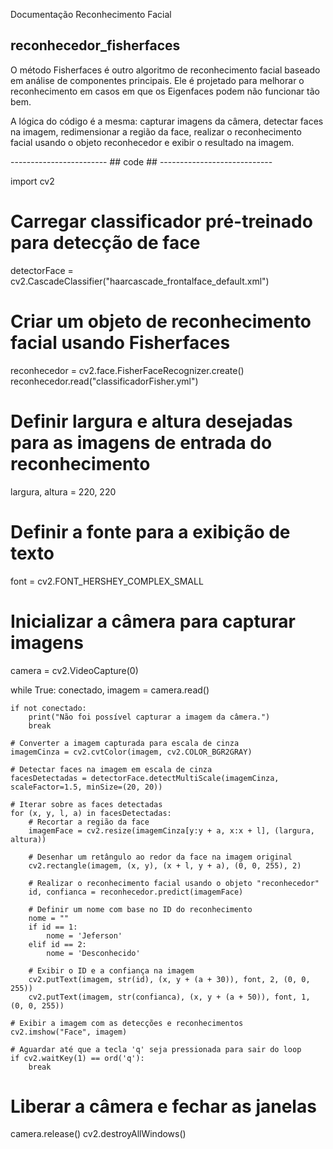 Documentação Reconhecimento Facial

## reconhecedor_fisherfaces ##

O método Fisherfaces é outro algoritmo de reconhecimento facial baseado em análise de componentes principais. 
Ele é projetado para melhorar o reconhecimento em casos em que os Eigenfaces podem não funcionar tão bem.

A lógica do código é a mesma: capturar imagens da câmera, detectar faces na imagem, 
redimensionar a região da face, realizar o reconhecimento facial usando o objeto reconhecedor e exibir o 
resultado na imagem.

------------------------ ## code ## ----------------------------

import cv2

# Carregar classificador pré-treinado para detecção de face
detectorFace = cv2.CascadeClassifier("haarcascade_frontalface_default.xml")

# Criar um objeto de reconhecimento facial usando Fisherfaces
reconhecedor = cv2.face.FisherFaceRecognizer.create()
reconhecedor.read("classificadorFisher.yml")

# Definir largura e altura desejadas para as imagens de entrada do reconhecimento
largura, altura = 220, 220

# Definir a fonte para a exibição de texto
font = cv2.FONT_HERSHEY_COMPLEX_SMALL

# Inicializar a câmera para capturar imagens
camera = cv2.VideoCapture(0)

while True:
    conectado, imagem = camera.read()

    if not conectado:
        print("Não foi possível capturar a imagem da câmera.")
        break

    # Converter a imagem capturada para escala de cinza
    imagemCinza = cv2.cvtColor(imagem, cv2.COLOR_BGR2GRAY)

    # Detectar faces na imagem em escala de cinza
    facesDetectadas = detectorFace.detectMultiScale(imagemCinza, scaleFactor=1.5, minSize=(20, 20))

    # Iterar sobre as faces detectadas
    for (x, y, l, a) in facesDetectadas:
        # Recortar a região da face
        imagemFace = cv2.resize(imagemCinza[y:y + a, x:x + l], (largura, altura))
        
        # Desenhar um retângulo ao redor da face na imagem original
        cv2.rectangle(imagem, (x, y), (x + l, y + a), (0, 0, 255), 2)
        
        # Realizar o reconhecimento facial usando o objeto "reconhecedor"
        id, confianca = reconhecedor.predict(imagemFace)
        
        # Definir um nome com base no ID do reconhecimento
        nome = ""
        if id == 1:
            nome = 'Jeferson'
        elif id == 2:
            nome = 'Desconhecido'
        
        # Exibir o ID e a confiança na imagem
        cv2.putText(imagem, str(id), (x, y + (a + 30)), font, 2, (0, 0, 255))
        cv2.putText(imagem, str(confianca), (x, y + (a + 50)), font, 1, (0, 0, 255))

    # Exibir a imagem com as detecções e reconhecimentos
    cv2.imshow("Face", imagem)
    
    # Aguardar até que a tecla 'q' seja pressionada para sair do loop
    if cv2.waitKey(1) == ord('q'):
        break

# Liberar a câmera e fechar as janelas
camera.release()
cv2.destroyAllWindows()
